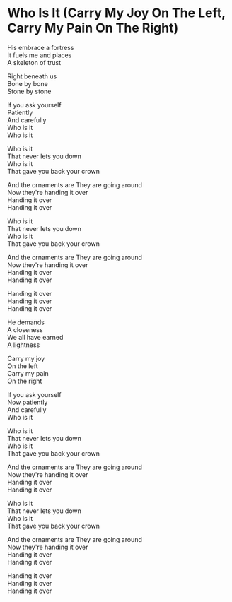 # Who Is It  (Carry My Joy On The Left, Carry My Pain On The Right)  

His embrace a fortress  
It fuels me and places  
A skeleton of trust  

Right beneath us  
Bone by bone  
Stone by stone  

If you ask yourself  
Patiently  
And carefully  
Who is it  
Who is it  

Who is it  
That never lets you down  
Who is it  
That gave you back your crown  

And the ornaments are
They are going around  
Now they're handing it over  
Handing it over  
Handing it over  

Who is it  
That never lets you down  
Who is it  
That gave you back your crown  

And the ornaments are
They are going around  
Now they're handing it over  
Handing it over  
Handing it over  

Handing it over  
Handing it over  
Handing it over  

He demands  
A closeness  
We all have earned  
A lightness  

Carry my joy  
On the left  
Carry my pain  
On the right  

If you ask yourself  
Now patiently  
And carefully  
Who is it  

Who is it  
That never lets you down  
Who is it  
That gave you back your crown  

And the ornaments are
They are going around  
Now they're handing it over  
Handing it over  
Handing it over  

Who is it  
That never lets you down  
Who is it  
That gave you back your crown  

And the ornaments are
They are going around  
Now they're handing it over  
Handing it over  
Handing it over  

Handing it over  
Handing it over  
Handing it over  
